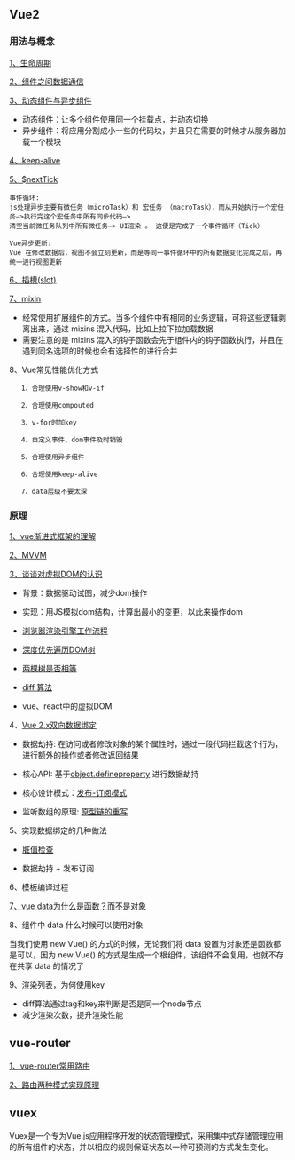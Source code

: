 ## Vue2
### 用法与概念
[1、生命周期](https://juejin.cn/post/6844904113914773518)

[2、组件之间数据通信](https://www.cnblogs.com/Tiboo/p/12593666.html)

[3、动态组件与异步组件](https://cn.vuejs.org/v2/guide/components-dynamic-async.html)

* 动态组件：让多个组件使用同一个挂载点，并动态切换
* 异步组件：将应用分割成小一些的代码块，并且只在需要的时候才从服务器加载一个模块

[4、keep-alive](https://segmentfault.com/a/1190000023832423)

[5、$nextTick](https://segmentfault.com/a/1190000012861862)
```
事件循环:
js处理异步主要有微任务（microTask）和 宏任务 （macroTask），而从开始执行一个宏任务–>执行完这个宏任务中所有同步代码—>
清空当前微任务队列中所有微任务—> UI渲染 。 这便是完成了一个事件循环（Tick）

Vue异步更新:
Vue 在修改数据后，视图不会立刻更新，而是等同一事件循环中的所有数据变化完成之后，再统一进行视图更新
```

[6、插槽(slot)](https://segmentfault.com/a/1190000018441566)

[7、mixin](https://segmentfault.com/a/1190000015698391)

* 经常使用扩展组件的方式。当多个组件中有相同的业务逻辑，可将这些逻辑剥离出来，通过 mixins 混入代码，比如上拉下拉加载数据
* 需要注意的是 mixins 混入的钩子函数会先于组件内的钩子函数执行，并且在遇到同名选项的时候也会有选择性的进行合并


8、Vue常见性能优化方式
```
   1、合理使用v-show和v-if

   2、合理使用compouted

   3、v-for时加key
   
   4、自定义事件、dom事件及时销毁

   5、合理使用异步组件

   6、合理使用keep-alive

   7、data层级不要太深
```

### 原理
[1、vue渐进式框架的理解](blog.csdn.net/wandoumm/article/details/80253681)

[2、MVVM](https://juejin.cn/post/6844903929298288647)

[3、谈谈对虚拟DOM的认识](https://juejin.im/post/5d36cc575188257aea108a74#heading-14)

* 背景：数据驱动试图，减少dom操作

* 实现：用JS模拟dom结构，计算出最小的变更，以此来操作dom

* [浏览器渲染引擎工作流程](https://segmentfault.com/a/1190000010298038)
* [深度优先遍历DOM树](https://github.com/yang1212/collection-about/issues/9)
* [两棵树是否相等](https://leetcode-cn.com/problems/same-tree/submissions/)
* [diff 算法](https://juejin.cn/post/6844903767473651720)
* vue、react中的虚拟DOM

4、[Vue 2.x双向数据绑定](https://juejin.cn/post/6844903917898186766)

* 数据劫持: 在访问或者修改对象的某个属性时，通过一段代码拦截这个行为，进行额外的操作或者修改返回结果

* 核心API: 基于[object.defineproperty](https://developer.mozilla.org/zh-CN/docs/Web/JavaScript/Reference/Global_Objects/Object/defineProperty) 进行数据劫持

* 核心设计模式：[发布-订阅模式](https://juejin.cn/post/6844903921211670536)

* 监听数组的原理: [原型链的重写](https://github.com/yang1212/collection-about/issues/11)

5、实现数据绑定的几种做法

* [脏值检查](https://www.mopsky.com/2018/02/01/1eab7ae3ea/)

* 数据劫持 + 发布订阅

6、模板编译过程

[7、vue data为什么是函数？而不是对象](https://www.imqianduan.com/vue/192.html )

8、组件中 data 什么时候可以使用对象

当我们使用 new Vue() 的方式的时候，无论我们将 data 设置为对象还是函数都是可以，因为 new Vue() 的方式是生成一个根组件，该组件不会复用，也就不存在共享 data 的情况了

9、渲染列表，为何使用key

* diff算法通过tag和key来判断是否是同一个node节点
* 减少渲染次数，提升渲染性能


## vue-router
   [1、vue-router常用路由](https://router.vuejs.org/zh/guide/essentials/nested-routes.html)

   [2、路由两种模式实现原理](https://www.cnblogs.com/Tiboo/p/11588022.html)
   
## vuex
   
   Vuex是一个专为Vue.js应用程序开发的状态管理模式，采用集中式存储管理应用的所有组件的状态，并以相应的规则保证状态以一种可预测的方式发生变化。
